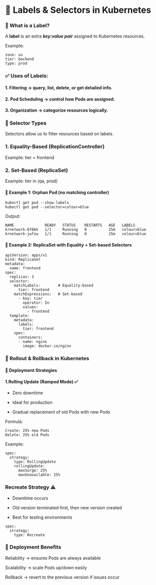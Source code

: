 # 🔖 Labels & Selectors in Kubernetes
### 📌 What is a Label?

A **label** is an extra ***key:value pair*** assigned to Kubernetes resources.

Example:
```
zone: us
tier: backend
type: prod
```

### ✅ Uses of Labels:

#### 1. Filtering → query, list, delete, or get detailed info.

#### 2. Pod Scheduling → control how Pods are assigned.

#### 3. Organization → categorize resources logically.

### 📌 Selector Types

Selectors allow us to filter resources based on labels.

### 1. Equality-Based (ReplicationController)

Example: tier = frontend

### 2. Set-Based (ReplicaSet)

Example: tier in (qa, prod)

#### 🔹 Example 1: Orphan Pod (no matching controller)
```
kubectl get pod --show-labels
kubectl get pod --selector=colour=blue
```

Output:
```
NAME              READY   STATUS    RESTARTS   AGE   LABELS
krnetwork-6f66k   1/1     Running   0          25m   colour=blue
krnetwork-jwfzw   1/1     Running   0          25m   colour=blue
```
#### 🔹 Example 2: ReplicaSet with Equality + Set-based Selectors
```
apiVersion: apps/v1
kind: ReplicaSet
metadata:
  name: frontend
spec:
  replicas: 3
  selector:
    matchLabels:        # Equality-based
      tier: frontend
    matchExpressions:   # Set-based
      - key: tier
        operator: In
        values:
          - frontend
  template:
    metadata:
      labels:
        tier: frontend
    spec:
      containers:
      - name: nginx
        image: docker.io/nginx
```

### 🔄 Rollout & Rollback in Kubernetes
#### 📌 Deployment Strategies

#### 1.Rolling Update (Ramped Mode) ✅

  * Zero downtime

  * Ideal for production

  * Gradual replacement of old Pods with new Pods

Formula:
```
Create: 25% new Pods  
Delete: 25% old Pods  
```

Example:
```
spec:
  strategy:
    type: RollingUpdate
    rollingUpdate:
      maxSurge: 25%
      maxUnavailable: 25%
```

### Recreate Strategy ⚠️

  * Downtime occurs

  * Old version terminated first, then new version created

  * Best for testing environments
```
spec:
  strategy:
    type: Recreate
```
### 📌 Deployment Benefits

Reliability → ensures Pods are always available

Scalability → scale Pods up/down easily

Rollback → revert to the previous version if issues occur
